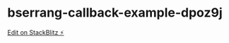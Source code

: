 # bserrang-callback-example-dpoz9j

[Edit on StackBlitz ⚡️](https://stackblitz.com/edit/bserrang-callback-example-dpoz9j)